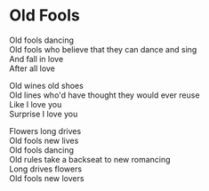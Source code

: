 # Old Fools  

Old fools dancing  
Old fools who believe that they can dance and sing  
And fall in love  
After all love  

Old wines old shoes  
Old lines who'd have thought they would ever reuse  
Like I love you  
Surprise I love you  

Flowers long drives  
Old fools new lives  
Old fools dancing  
Old rules take a backseat to new romancing  
Long drives flowers  
Old fools new lovers  
